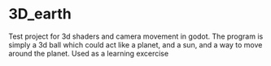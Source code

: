 # 3D_earth
Test project for 3d shaders and camera movement in godot.
The program is simply a 3d ball which could act like a planet,
and a sun, and a way to move around the planet.
Used as a learning excercise
